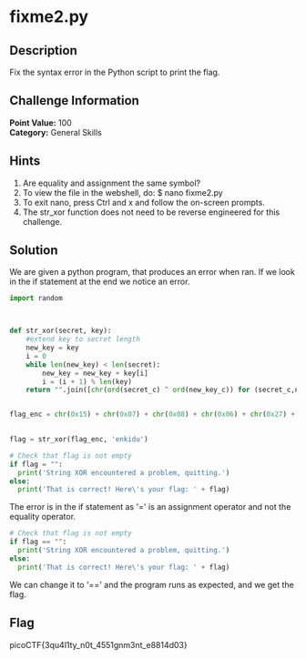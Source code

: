 # fixme2.py

## Description
Fix the syntax error in the Python script to print the flag.

## Challenge Information
**Point Value:** 100  
**Category:** General Skills

## Hints
1. Are equality and assignment the same symbol?
2. To view the file in the webshell, do: $ nano fixme2.py
3. To exit nano, press Ctrl and x and follow the on-screen prompts.
4. The str_xor function does not need to be reverse engineered for this challenge.

## Solution
We are given a python program, that produces an error when ran. If we look in the if statement at the end we notice an error.
```py
import random



def str_xor(secret, key):
    #extend key to secret length
    new_key = key
    i = 0
    while len(new_key) < len(secret):
        new_key = new_key + key[i]
        i = (i + 1) % len(key)        
    return "".join([chr(ord(secret_c) ^ ord(new_key_c)) for (secret_c,new_key_c) in zip(secret,new_key)])


flag_enc = chr(0x15) + chr(0x07) + chr(0x08) + chr(0x06) + chr(0x27) + chr(0x21) + chr(0x23) + chr(0x15) + chr(0x58) + chr(0x18) + chr(0x11) + chr(0x41) + chr(0x09) + chr(0x5f) + chr(0x1f) + chr(0x10) + chr(0x3b) + chr(0x1b) + chr(0x55) + chr(0x1a) + chr(0x34) + chr(0x5d) + chr(0x51) + chr(0x40) + chr(0x54) + chr(0x09) + chr(0x05) + chr(0x04) + chr(0x57) + chr(0x1b) + chr(0x11) + chr(0x31) + chr(0x0e) + chr(0x51) + chr(0x5c) + chr(0x44) + chr(0x51) + chr(0x0a) + chr(0x5b) + chr(0x5a) + chr(0x19)

  
flag = str_xor(flag_enc, 'enkidu')

# Check that flag is not empty
if flag = "":
  print('String XOR encountered a problem, quitting.')
else:
  print('That is correct! Here\'s your flag: ' + flag)
```
The error is in the if statement as '=' is an assignment operator and not the equality operator.
```py
# Check that flag is not empty
if flag == "":
  print('String XOR encountered a problem, quitting.')
else:
  print('That is correct! Here\'s your flag: ' + flag)
```
We can change it to '==' and the program runs as expected, and we get the flag.

## Flag
picoCTF{3qu4l1ty_n0t_4551gnm3nt_e8814d03}